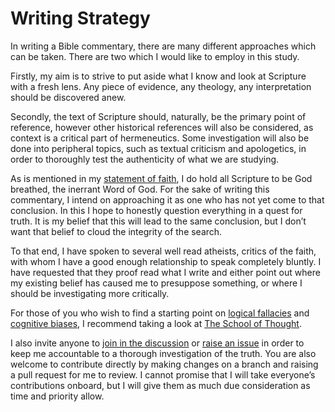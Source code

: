 # Writing Strategy

In writing a Bible commentary, there are many different approaches which can be taken. There are two which I would like to employ in this study.

Firstly, my aim is to strive to put aside what I know and look at Scripture with a fresh lens. Any piece of evidence, any theology, any interpretation should be discovered anew.

Secondly, the text of Scripture should, naturally, be the primary point of reference, however other historical references will also be considered, as context is a critical part of hermeneutics. Some investigation will also be done into peripheral topics, such as textual criticism and apologetics, in order to thoroughly test the authenticity of what we are studying.

As is mentioned in my [statement of faith](overview/statement-of-faith.md), I do hold all Scripture to be God breathed, the inerrant Word of God. For the sake of writing this commentary, I intend on approaching it as one who has not yet come to that conclusion. In this I hope to honestly question everything in a quest for truth. It is my belief that this will lead to the same conclusion, but I don’t want that belief to cloud the integrity of the search.

To that end, I have spoken to several well read atheists, critics of the faith, with whom I have a good enough relationship to speak completely bluntly. I have requested that they proof read what I write and either point out where my existing belief has caused me to presuppose something, or where I should be investigating more critically.

For those of you who wish to find a starting point on [logical fallacies](https://yourlogicalfallacyis.com/) and [cognitive biases](https://yourbias.is/), I recommend taking a look at [The School of Thought](https://www.schoolofthought.org).

I also invite anyone to [join in the discussion](https://github.com/benmichael/BibleCommentary/discussions) or [raise an issue](https://github.com/benmichael/BibleCommentary/issues) in order to keep me accountable to a thorough investigation of the truth. You are also welcome to contribute directly by making changes on a branch and raising a pull request for me to review. I cannot promise that I will take everyone’s contributions onboard, but I will give them as much due consideration as time and priority allow.
